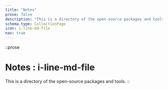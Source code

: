 ```yaml
---
title: "Notes"
prose: false
description: "This is a directory of the open-source packages and tools I've released that are actively maintained."
schema.type: CollectionPage
icon: i-line-md-file
nav: true
---
```


::prose
# Notes : i-line-md-file

This is a directory of the open-source packages and tools.
::

<NoteList />
